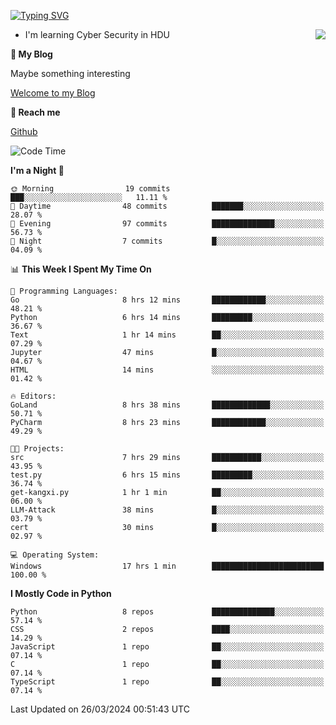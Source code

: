 [![Typing SVG](https://readme-typing-svg.herokuapp.com?font=Fira+Code&pause=1000&random=false&width=450&height=60&lines=Hello+%F0%9F%91%8B%F0%9F%8F%BB;I'm+JBNRZ)](https://git.io/typing-svg)

<a href="#">
  <img align="right" src="https://github-readme-stats.vercel.app/api?username=JBNRZ&show_icons=true&bg_color=15,f2f7fd,E0EAFC" />
</a>

- I'm learning Cyber Security in HDU

 **🌱 My Blog**

Maybe something interesting

[Welcome to my Blog](https://jbnrz.com.cn/)

 **💬 Reach me** 

[Github](https://github.com/JBNRZ)


<!--START_SECTION:waka-->
![Code Time](http://img.shields.io/badge/Code%20Time-403%20hrs%2029%20mins-blue)

**I'm a Night 🦉** 

```text
🌞 Morning                19 commits          ███░░░░░░░░░░░░░░░░░░░░░░   11.11 % 
🌆 Daytime                48 commits          ███████░░░░░░░░░░░░░░░░░░   28.07 % 
🌃 Evening                97 commits          ██████████████░░░░░░░░░░░   56.73 % 
🌙 Night                  7 commits           █░░░░░░░░░░░░░░░░░░░░░░░░   04.09 % 
```


📊 **This Week I Spent My Time On** 

```text
💬 Programming Languages: 
Go                       8 hrs 12 mins       ████████████░░░░░░░░░░░░░   48.21 % 
Python                   6 hrs 14 mins       █████████░░░░░░░░░░░░░░░░   36.67 % 
Text                     1 hr 14 mins        ██░░░░░░░░░░░░░░░░░░░░░░░   07.29 % 
Jupyter                  47 mins             █░░░░░░░░░░░░░░░░░░░░░░░░   04.67 % 
HTML                     14 mins             ░░░░░░░░░░░░░░░░░░░░░░░░░   01.42 % 

🔥 Editors: 
GoLand                   8 hrs 38 mins       █████████████░░░░░░░░░░░░   50.71 % 
PyCharm                  8 hrs 23 mins       ████████████░░░░░░░░░░░░░   49.29 % 

🐱‍💻 Projects: 
src                      7 hrs 29 mins       ███████████░░░░░░░░░░░░░░   43.95 % 
test.py                  6 hrs 15 mins       █████████░░░░░░░░░░░░░░░░   36.74 % 
get-kangxi.py            1 hr 1 min          ██░░░░░░░░░░░░░░░░░░░░░░░   06.00 % 
LLM-Attack               38 mins             █░░░░░░░░░░░░░░░░░░░░░░░░   03.79 % 
cert                     30 mins             █░░░░░░░░░░░░░░░░░░░░░░░░   02.97 % 

💻 Operating System: 
Windows                  17 hrs 1 min        █████████████████████████   100.00 % 
```

**I Mostly Code in Python** 

```text
Python                   8 repos             ██████████████░░░░░░░░░░░   57.14 % 
CSS                      2 repos             ████░░░░░░░░░░░░░░░░░░░░░   14.29 % 
JavaScript               1 repo              ██░░░░░░░░░░░░░░░░░░░░░░░   07.14 % 
C                        1 repo              ██░░░░░░░░░░░░░░░░░░░░░░░   07.14 % 
TypeScript               1 repo              ██░░░░░░░░░░░░░░░░░░░░░░░   07.14 % 
```




 Last Updated on 26/03/2024 00:51:43 UTC
<!--END_SECTION:waka-->
